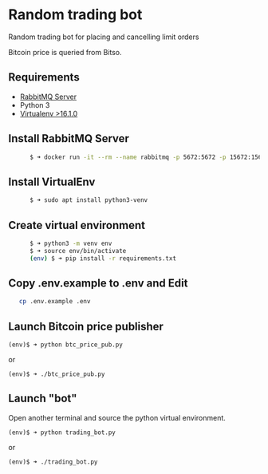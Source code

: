 # Random trading bot
Random trading bot for placing and cancelling limit orders

Bitcoin price is queried from Bitso.

## Requirements
* [RabbitMQ Server](https://www.rabbitmq.com/)
* Python 3
* [Virtualenv >16.1.0](https://virtualenv.pypa.io/en/latest/)

## Install RabbitMQ Server
```sh
      $ ➜ docker run -it --rm --name rabbitmq -p 5672:5672 -p 15672:15672 rabbitmq:3-management
```

## Install VirtualEnv
```sh
      $ ➜ sudo apt install python3-venv
```

## Create virtual environment
```sh
      $ ➜ python3 -m venv env
      $ ➜ source env/bin/activate
      (env) $ ➜ pip install -r requirements.txt
```

## Copy .env.example to .env and Edit
```sh
   cp .env.example .env
```

## Launch Bitcoin price publisher
```
(env)$ ➜ python btc_price_pub.py
```
or
```
(env)$ ➜ ./btc_price_pub.py
```


## Launch "bot"
Open another terminal and source the python virtual environment.
```
(env)$ ➜ python trading_bot.py
```
or
```
(env)$ ➜ ./trading_bot.py
```

